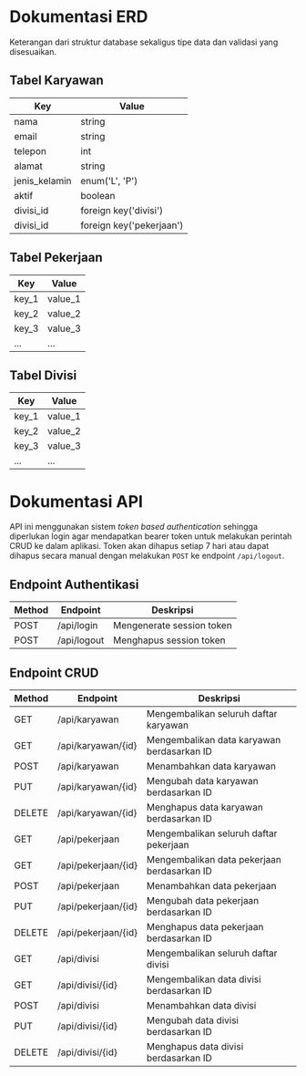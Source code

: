 # Dokumentasi ERD

Keterangan dari struktur database sekaligus tipe data dan validasi yang disesuaikan.

## Tabel Karyawan

| Key           | Value                   |
| ------------- | ----------------------- |
| nama          | string                  |
| email         | string                  |
| telepon       | int                     |
| alamat        | string                  |
| jenis_kelamin | enum('L', 'P')          |
| aktif         | boolean                 |
| divisi_id     | foreign key('divisi')   |
| divisi_id     | foreign key('pekerjaan')|

## Tabel Pekerjaan

| Key           | Value                   |
| ------------- | ----------------------- |
| key_1         | value_1                 |
| key_2         | value_2                 |
| key_3         | value_3                 |
| ...           | ...                     |

## Tabel Divisi

| Key           | Value                   |
| ------------- | ----------------------- |
| key_1         | value_1                 |
| key_2         | value_2                 |
| key_3         | value_3                 |
| ...           | ...                     |

# Dokumentasi API

API ini menggunakan sistem *token based authentication* sehingga diperlukan login agar mendapatkan bearer token untuk melakukan perintah CRUD ke dalam aplikasi. Token akan dihapus setiap 7 hari atau dapat dihapus secara manual dengan melakukan `POST` ke endpoint `/api/logout`.

## Endpoint Authentikasi

| Method | Endpoint      | Deskripsi                           |
| ------ | ------------- | ----------------------------------- |
| POST   | /api/login    | Mengenerate session token           |
| POST   | /api/logout   | Menghapus session token             |

## Endpoint CRUD

| Method | Endpoint                | Deskripsi                                |
| ------ | ----------------------- | ---------------------------------------- |
| GET    | /api/karyawan           | Mengembalikan seluruh daftar karyawan    |
| GET    | /api/karyawan/{id}      | Mengembalikan data karyawan berdasarkan ID |
| POST   | /api/karyawan           | Menambahkan data karyawan                |
| PUT    | /api/karyawan/{id}      | Mengubah data karyawan berdasarkan ID    |
| DELETE | /api/karyawan/{id}      | Menghapus data karyawan berdasarkan ID   |
| GET    | /api/pekerjaan          | Mengembalikan seluruh daftar pekerjaan   |
| GET    | /api/pekerjaan/{id}     | Mengembalikan data pekerjaan berdasarkan ID |
| POST   | /api/pekerjaan          | Menambahkan data pekerjaan               |
| PUT    | /api/pekerjaan/{id}     | Mengubah data pekerjaan berdasarkan ID   |
| DELETE | /api/pekerjaan/{id}     | Menghapus data pekerjaan berdasarkan ID  |
| GET    | /api/divisi             | Mengembalikan seluruh daftar divisi      |
| GET    | /api/divisi/{id}        | Mengembalikan data divisi berdasarkan ID |
| POST   | /api/divisi             | Menambahkan data divisi                  |
| PUT    | /api/divisi/{id}        | Mengubah data divisi berdasarkan ID      |
| DELETE | /api/divisi/{id}        | Menghapus data divisi berdasarkan ID     |
